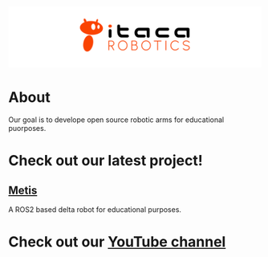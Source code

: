 ![logo](/logo/logo_1_light.png)

# About
Our goal is to develope open source robotic arms for educational puorposes.

# Check out our latest project!

## [Metis](https://github.com/itacarobotics/Metis)
A ROS2 based delta robot for educational purposes.

# Check out our [YouTube channel](https://www.youtube.com/@itacarobotics-uq2ss/featured)
